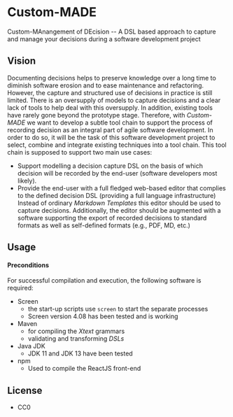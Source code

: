 # Custom-MADE
Custom-MAnangement of DEcision -- A DSL based approach to capture and manage your decisions during a software development project

## Vision

Documenting decisions helps to preserve knowledge over a long time to diminish software erosion and to ease maintenance and refactoring. However, the capture and structured use of decisions in practice is still limited. There is an oversupply of models to capture decisions and a clear lack of tools to help deal with this oversupply. In addition, existing tools have rarely gone beyond the prototype stage.	Therefore, with   _Custom-MADE_ we want to develop a subtle tool chain to support the process of recording decision as an integral part of agile software development. In order to do so, it will be the task of this software development project to select, combine and integrate existing techniques into a tool chain. This tool chain is supposed to support two main use cases:

* Support modelling a decision capture DSL on the basis of which decision will be recorded by the end-user (software developers most likely).
* Provide the end-user with a full fledged web-based editor that complies to the defined decision DSL (providing a full language infrastructure) Instead of ordinary _Markdown Templates_ this editor should be used to capture decisions. Additionally, the editor should be augmented with a software supporting the export of recorded decisions to standard formats as well as self-defined formats (e.g., PDF, MD, etc.)


## Usage

#### Preconditions

For successful compilation and execution, the following software is required:

* Screen
  * the start-up scripts use `screen` to start the separate processes
  * Screen version 4.08 has been tested and is working
* Maven 
  * for compiling the _Xtext_ grammars
  * validating and transforming _DSLs_
* Java JDK
  * JDK 11 and JDK 13 have been tested
* npm
  * Used to compile the ReactJS front-end

## License

 * CC0